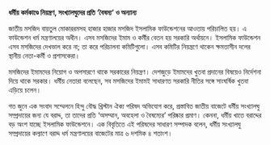 **ধর্মীয় কর্মকাণ্ডে নিয়ন্ত্রণ, সংখ্যালঘুদের প্রতি ‘বৈষম্য’ ও অন্যান্য**

জাতীয় মসজিদ বায়তুল মোকাররমসহ হাজার হাজার মসজিদ ইসলামিক ফাউন্ডেশনের আওতায় পরিচালিত হয়। এ ফাউন্ডেশন ধর্ম মন্ত্রণালয়ের অধীন। এসব মসজিদের ইমাম ও কর্মীর বেতন হয় সরকারি অর্থায়নে। ইসলামিক ফাউন্ডেশন এসব মসজিদের দেখভাল করে না; তা করে পরিচালনা কমিটিগুলো। এসব কমিটির নিয়ন্ত্রণে থাকেন ক্ষমতাসীন দলের স্থানীয় নেতা-কর্মী ও প্রশাসকেরা।

মসজিদের ইমামদের নিয়োগ ও অপসারণে থাকে সরকারের নিয়ন্ত্রণ। দেশজুড়ে ইমামদের খুতবা প্রদানের বিষয়েও নির্দেশনা দিয়ে থাকে সরকার। ধর্মীয় নেতারা বলেছেন, সব মসজিদের ইমামই সাধারণত সরকারি নীতির সঙ্গে সাংঘর্ষিক খুতবা এড়িয়ে চলেন।

গত জুনে এক সংবাদ সম্মেলনে হিন্দু বৌদ্ধ খ্রিস্টান ঐক্য পরিষদ অভিযোগ করে, প্রস্তাবিত জাতীয় বাজেটে ধর্মীয় সংখ্যালঘু সম্প্রদায়ের জন্য যে বরাদ্দ, তা তাদের প্রতি ‘অসম্মান, অবহেলা ও বৈষম্যের’ পরিষ্কার প্রমাণ। কেননা, ধর্মীয় খাতে বরাদ্দের বড় অংশ যাচ্ছে ইসলামিক ফাউন্ডেশনে। এক বিবৃতিতে এই পরিষদের সাধারণ সম্পাদক বলেন, ধর্মীয় সংখ্যালঘু সম্প্রদায়ের কল্যাণে বরাদ্দ ধর্ম মন্ত্রণালয়ের বাজেটের মাত্র ৬ দশমিক ৪ শতাংশ।
